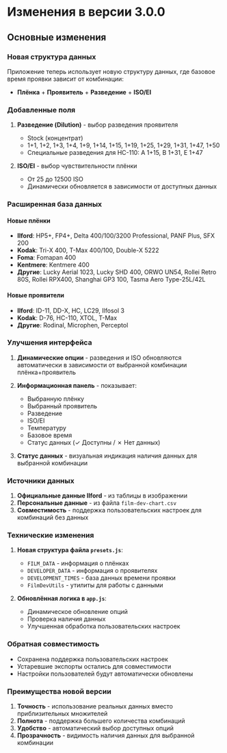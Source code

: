 # Изменения в версии 3.0.0

## Основные изменения

### Новая структура данных

Приложение теперь использует новую структуру данных, где базовое время проявки зависит от комбинации:
- **Плёнка** + **Проявитель** + **Разведение** + **ISO/EI**

### Добавленные поля

1. **Разведение (Dilution)** - выбор разведения проявителя
   - Stock (концентрат)
   - 1+1, 1+2, 1+3, 1+4, 1+9, 1+14, 1+15, 1+19, 1+25, 1+29, 1+31, 1+47, 1+50
   - Специальные разведения для HC-110: A 1+15, B 1+31, E 1+47

2. **ISO/EI** - выбор чувствительности плёнки
   - От 25 до 12500 ISO
   - Динамически обновляется в зависимости от доступных данных

### Расширенная база данных

#### Новые плёнки
- **Ilford**: HP5+, FP4+, Delta 400/100/3200 Professional, PANF Plus, SFX 200
- **Kodak**: Tri-X 400, T-Max 400/100, Double-X 5222
- **Foma**: Fomapan 400
- **Kentmere**: Kentmere 400
- **Другие**: Lucky Aerial 1023, Lucky SHD 400, ORWO UN54, Rollei Retro 80S, Rollei RPX400, Shanghai GP3 100, Tasma Aero Type-25L/42L

#### Новые проявители
- **Ilford**: ID-11, DD-X, HC, LC29, Ilfosol 3
- **Kodak**: D-76, HC-110, XTOL, T-Max
- **Другие**: Rodinal, Microphen, Perceptol

### Улучшения интерфейса

1. **Динамические опции** - разведения и ISO обновляются автоматически в зависимости от выбранной комбинации плёнка+проявитель

2. **Информационная панель** - показывает:
   - Выбранную плёнку
   - Выбранный проявитель
   - Разведение
   - ISO/EI
   - Температуру
   - Базовое время
   - Статус данных (✓ Доступны / ✗ Нет данных)

3. **Статус данных** - визуальная индикация наличия данных для выбранной комбинации

### Источники данных

1. **Официальные данные Ilford** - из таблицы в изображении
2. **Персональные данные** - из файла `film-dev-chart.csv`
3. **Совместимость** - поддержка пользовательских настроек для комбинаций без данных

### Технические изменения

1. **Новая структура файла `presets.js`**:
   - `FILM_DATA` - информация о плёнках
   - `DEVELOPER_DATA` - информация о проявителях
   - `DEVELOPMENT_TIMES` - база данных времени проявки
   - `FilmDevUtils` - утилиты для работы с данными

2. **Обновлённая логика в `app.js`**:
   - Динамическое обновление опций
   - Проверка наличия данных
   - Улучшенная обработка пользовательских настроек

### Обратная совместимость

- Сохранена поддержка пользовательских настроек
- Устаревшие экспорты остались для совместимости
- Настройки пользователей будут автоматически обновлены

### Преимущества новой версии

1. **Точность** - использование реальных данных вместо приблизительных множителей
2. **Полнота** - поддержка большего количества комбинаций
3. **Удобство** - автоматический выбор доступных опций
4. **Прозрачность** - видимость наличия данных для выбранной комбинации 